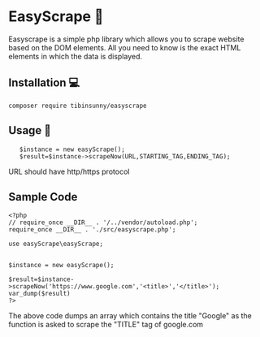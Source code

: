# EasyScrape 🚀
Easyscrape is a simple php library which allows you to scrape website based on the DOM elements. All you need to know is the exact HTML elements in which the data is displayed.

## Installation 💻
`composer require tibinsunny/easyscrape`  
## Usage 🔨
``` use easyScrape\easyScrape;     
   $instance = new easyScrape();
   $result=$instance->scrapeNow(URL,STARTING_TAG,ENDING_TAG); 
```
URL should have http/https protocol

## Sample Code
```
<?php
// require_once __DIR__ . '/../vendor/autoload.php';
require_once __DIR__ . './src/easyscrape.php';

use easyScrape\easyScrape;


$instance = new easyScrape();

$result=$instance->scrapeNow('https://www.google.com','<title>','</title>');
var_dump($result)
?>
```
The above code dumps an array which contains the title "Google" as the function is asked to scrape the "TITLE" tag of google.com
